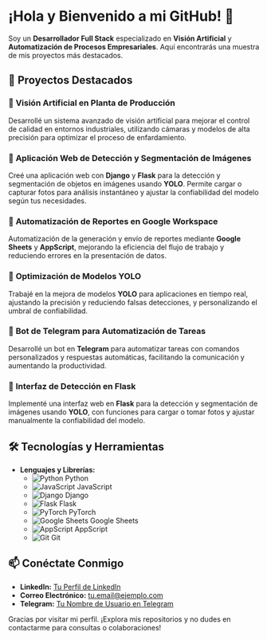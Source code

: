 # ¡Hola y Bienvenido a mi GitHub! 👋

Soy un **Desarrollador Full Stack** especializado en **Visión Artificial** y **Automatización de Procesos Empresariales**. Aquí encontrarás una muestra de mis proyectos más destacados.

## 🚀 Proyectos Destacados

### 🌟 **Visión Artificial en Planta de Producción**
Desarrollé un sistema avanzado de visión artificial para mejorar el control de calidad en entornos industriales, utilizando cámaras y modelos de alta precisión para optimizar el proceso de enfardamiento.

### 🌟 **Aplicación Web de Detección y Segmentación de Imágenes**
Creé una aplicación web con **Django** y **Flask** para la detección y segmentación de objetos en imágenes usando **YOLO**. Permite cargar o capturar fotos para análisis instantáneo y ajustar la confiabilidad del modelo según tus necesidades.

### 🌟 **Automatización de Reportes en Google Workspace**
Automatización de la generación y envío de reportes mediante **Google Sheets** y **AppScript**, mejorando la eficiencia del flujo de trabajo y reduciendo errores en la presentación de datos.

### 🌟 **Optimización de Modelos YOLO**
Trabajé en la mejora de modelos **YOLO** para aplicaciones en tiempo real, ajustando la precisión y reduciendo falsas detecciones, y personalizando el umbral de confiabilidad.

### 🌟 **Bot de Telegram para Automatización de Tareas**
Desarrollé un bot en **Telegram** para automatizar tareas con comandos personalizados y respuestas automáticas, facilitando la comunicación y aumentando la productividad.

### 🌟 **Interfaz de Detección en Flask**
Implementé una interfaz web en **Flask** para la detección y segmentación de imágenes usando **YOLO**, con funciones para cargar o tomar fotos y ajustar manualmente la confiabilidad del modelo.

## 🛠️ Tecnologías y Herramientas

- **Lenguajes y Librerías:**
  - ![Python](https://img.shields.io/badge/Python-3776AB?style=flat&logo=python&logoColor=white) Python
  - ![JavaScript](https://img.shields.io/badge/JavaScript-F7DF1E?style=flat&logo=javascript&logoColor=black) JavaScript
  - ![Django](https://img.shields.io/badge/Django-092E20?style=flat&logo=django&logoColor=white) Django
  - ![Flask](https://img.shields.io/badge/Flask-000000?style=flat&logo=flask&logoColor=white) Flask
  - ![PyTorch](https://img.shields.io/badge/PyTorch-EE4C2C?style=flat&logo=pytorch&logoColor=white) PyTorch
  - ![Google Sheets](https://img.shields.io/badge/Google_Sheets-4285F4?style=flat&logo=google-sheets&logoColor=white) Google Sheets
  - ![AppScript](https://img.shields.io/badge/AppScript-4285F4?style=flat&logo=google&logoColor=white) AppScript
  - ![Git](https://img.shields.io/badge/Git-F05032?style=flat&logo=git&logoColor=white) Git

## 📫 Conéctate Conmigo

- **LinkedIn:** [Tu Perfil de LinkedIn](#)
- **Correo Electrónico:** tu.email@ejemplo.com
- **Telegram:** [Tu Nombre de Usuario en Telegram](#)

Gracias por visitar mi perfil. ¡Explora mis repositorios y no dudes en contactarme para consultas o colaboraciones!

